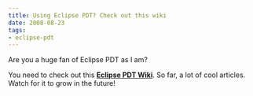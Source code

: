 ```yaml
---
title: Using Eclipse PDT? Check out this wiki
date: 2008-08-23
tags:
- eclipse-pdt
---
```

Are you a huge fan of Eclipse PDT as I am?

<!--more-->

You need to check out this **[Eclipse PDT Wiki](http://www.thierryb.net/pdtwiki/index.php?title=PDT_User_Guide)**.  So far, a lot of cool articles.  Watch for it to grow in the future!
